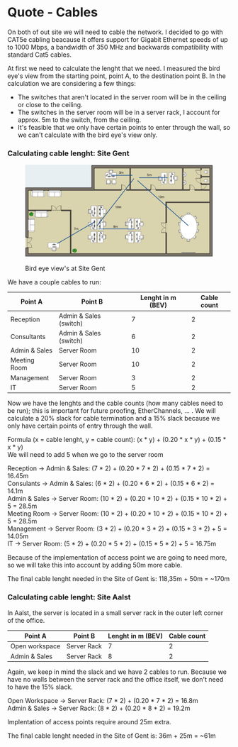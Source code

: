 # Quote - Cables

On both of out site we will need to cable the network. I decided to go with CAT5e cabling beacause it offers support for Gigabit Ethernet speeds of up to 1000 Mbps, a bandwidth of 350 MHz and backwards compatibility with standard Cat5 cables.

At first we need to calculate the lenght that we need. I measured the bird eye's view from the starting point, point A, to the destination point B. In the calculation we are considering a few things:

* The switches that aren't located in the server room will be in the ceiling or close to the ceiling.
* The switches in the server room will be in a server rack, I account for approx. 5m to the switch, from the ceiling.
* It's feasible that we only have certain points to enter through the wall, so we can't calculate with the bird eye's view only.

### Calculating cable lenght: Site Gent

<figure><img src="../.gitbook/assets/Floorplan_Gent_Lenghts.jpg" alt=""><figcaption><p>Bird eye view's at Site Gent</p></figcaption></figure>

We have a couple cables to run:

<table><thead><tr><th>Point A</th><th>Point  B</th><th data-type="number">Lenght in m (BEV)</th><th>Cable count</th></tr></thead><tbody><tr><td>Reception</td><td>Admin &#x26; Sales (switch)</td><td>7</td><td>2</td></tr><tr><td>Consultants</td><td>Admin &#x26; Sales (switch)</td><td>6</td><td>2</td></tr><tr><td>Admin &#x26; Sales</td><td>Server Room</td><td>10</td><td>2</td></tr><tr><td>Meeting Room</td><td>Server Room</td><td>10</td><td>2</td></tr><tr><td>Management</td><td>Server Room</td><td>3</td><td>2</td></tr><tr><td>IT</td><td>Server Room</td><td>5</td><td>2</td></tr></tbody></table>

Now we have the lenghts and the cable counts (how many cables need to be run); this is important for future proofing, EtherChannels, ... . We will calculate a 20% slack for cable termination and a 15% slack because we only have certain points of entry through the wall.

Formula (x = cable lenght, y = cable count): (x \* y) + (0.20 \* x \* y) + (0.15 \* x \* y)\
We will need to add 5 when we go to the server room

Reception -> Admin & Sales: (7 \* 2) + (0.20 \* 7 \* 2) + (0.15 \* 7 \* 2) = 16.45m\
Consulants -> Admin & Sales: (6 \* 2) + (0.20 \* 6 \* 2) + (0.15 \* 6 \* 2) = 14.1m\
Admin & Sales -> Server Room: (10 \* 2) + (0.20 \* 10 \* 2) + (0.15 \* 10 \* 2) + 5 = 28.5m\
Meeting Room -> Server Room: (10 \* 2) + (0.20 \* 10 \* 2) + (0.15 \* 10 \* 2) + 5 = 28.5m\
Management -> Server Room: (3 \* 2) + (0.20 \* 3 \* 2) + (0.15 \* 3 \* 2) + 5 = 14.05m\
IT -> Server Room: (5 \* 2) + (0.20 \* 5 \* 2) + (0.15 \* 5 \* 2) + 5 = 16.75m

Because of the implementation of access point we are going to need more, so we will take this into account by adding 50m more cable.

The final cable lenght needed in the Site of Gent is: 118,35m + 50m = \~170m

### Calculating cable lenght: Site Aalst

In Aalst, the server is located in a small server rack in the outer left corner of the office.

<table><thead><tr><th>Point A</th><th>Point B</th><th>Lenght in m (BEV)</th><th data-type="number">Cable count</th></tr></thead><tbody><tr><td>Open workspace</td><td>Server Rack</td><td>7</td><td>2</td></tr><tr><td>Admin &#x26; Sales</td><td>Server Rack</td><td>8</td><td>2</td></tr></tbody></table>

Again, we keep in mind the slack and we have 2 cables to run. Because we have no walls between the server rack and the office itself, we don't need to have the 15% slack.

Open Workspace -> Server Rack: (7 \* 2) + (0.20 \* 7 \* 2) = 16.8m\
Admin & Sales -> Server Rack: (8 \* 2) + (0.20 \* 8 \* 2) = 19.2m

Implentation of access points require around 25m extra.

The final cable lenght needed in the Site of Gent is: 36m + 25m = \~61m
